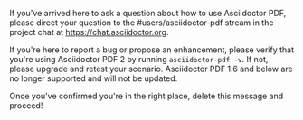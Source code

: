 If you've arrived here to ask a question about how to use Asciidoctor PDF, please direct your question to the #users/asciidoctor-pdf stream in the project chat at https://chat.asciidoctor.org.

If you're here to report a bug or propose an enhancement, please verify that you're using Asciidoctor PDF 2 by running `asciidoctor-pdf -v`. If not, please upgrade and retest your scenario. Asciidoctor PDF 1.6 and below are no longer supported and will not be updated.

Once you've confirmed you're in the right place, delete this message and proceed!
